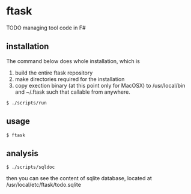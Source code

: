 # ftask

TODO managing tool code in F#


## installation 

The command below does whole installation, which is

1) build the entire ftask repository
2) make directories required for the installation
3) copy exection binary (at this point only for MacOSX) to /usr/local/bin
   and ~/.ftask such that callable from anywhere.

```
$ ./scripts/run
```

## usage

```
$ ftask
```

## analysis

```
$ ./scripts/sqldoc
```

then you can see the content of sqlite database, located at /usr/local/etc/ftask/todo.sqlite
